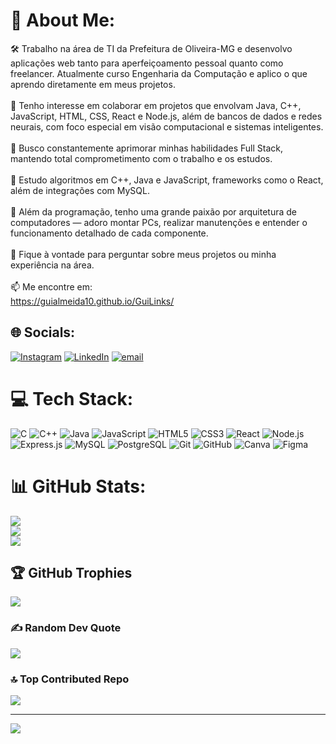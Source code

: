 # 💫 About Me:
🛠️ Trabalho na área de TI da Prefeitura de Oliveira-MG e desenvolvo aplicações web tanto para aperfeiçoamento pessoal quanto como freelancer. Atualmente curso Engenharia da Computação e aplico o que aprendo diretamente em meus projetos.<br><br>🤝 Tenho interesse em colaborar em projetos que envolvam Java, C++, JavaScript, HTML, CSS, React e Node.js, além de bancos de dados e redes neurais, com foco especial em visão computacional e sistemas inteligentes.<br><br>🙋 Busco constantemente aprimorar minhas habilidades Full Stack, mantendo total comprometimento com o trabalho e os estudos.<br><br>🌱 Estudo algoritmos em C++, Java e JavaScript, frameworks como o React, além de integrações com MySQL.<br><br>🧠 Além da programação, tenho uma grande paixão por arquitetura de computadores — adoro montar PCs, realizar manutenções e entender o funcionamento detalhado de cada componente.<br><br>💬 Fique à vontade para perguntar sobre meus projetos ou minha experiência na área.<br><br>📫 Me encontre em:<br> https://guialmeida10.github.io/GuiLinks/


## 🌐 Socials:
[![Instagram](https://img.shields.io/badge/Instagram-%23E4405F.svg?logo=Instagram&logoColor=white)](https://instagram.com/guialmeida_sm) [![LinkedIn](https://img.shields.io/badge/LinkedIn-%230077B5.svg?logo=linkedin&logoColor=white)](https://linkedin.com/in/guilherme-almeida-192621314) [![email](https://img.shields.io/badge/Email-D14836?logo=gmail&logoColor=white)](mailto:guiwork09@gmail.com) 

# 💻 Tech Stack:
![C](https://img.shields.io/badge/c-%2300599C.svg?style=for-the-badge&logo=c&logoColor=white)
![C++](https://img.shields.io/badge/c++-%2300599C.svg?style=for-the-badge&logo=c%2B%2B&logoColor=white)
![Java](https://img.shields.io/badge/java-%23ED8B00.svg?style=for-the-badge&logo=java&logoColor=white)
![JavaScript](https://img.shields.io/badge/javascript-%23323330.svg?style=for-the-badge&logo=javascript&logoColor=%23F7DF1E)
![HTML5](https://img.shields.io/badge/html5-%23E34F26.svg?style=for-the-badge&logo=html5&logoColor=white)
![CSS3](https://img.shields.io/badge/css3-%231572B6.svg?style=for-the-badge&logo=css3&logoColor=white)
![React](https://img.shields.io/badge/react-%2320232a.svg?style=for-the-badge&logo=react&logoColor=%2361DAFB)
![Node.js](https://img.shields.io/badge/node.js-6DA55F?style=for-the-badge&logo=node.js&logoColor=white)
![Express.js](https://img.shields.io/badge/express.js-%23404d59.svg?style=for-the-badge&logo=express&logoColor=%2361DAFB)
![MySQL](https://img.shields.io/badge/mysql-4479A1.svg?style=for-the-badge&logo=mysql&logoColor=white)
![PostgreSQL](https://img.shields.io/badge/postgresql-%23316192.svg?style=for-the-badge&logo=postgresql&logoColor=white)
![Git](https://img.shields.io/badge/git-%23F05033.svg?style=for-the-badge&logo=git&logoColor=white)
![GitHub](https://img.shields.io/badge/github-%23121011.svg?style=for-the-badge&logo=github&logoColor=white)
![Canva](https://img.shields.io/badge/Canva-%2300C4CC.svg?style=for-the-badge&logo=Canva&logoColor=white)
![Figma](https://img.shields.io/badge/figma-%23F24E1E.svg?style=for-the-badge&logo=figma&logoColor=white)

# 📊 GitHub Stats:
![](https://github-readme-stats.vercel.app/api?username=guialmeida10&theme=swift&hide_border=false&include_all_commits=true&count_private=true)<br/>
![](https://nirzak-streak-stats.vercel.app/?user=guialmeida10&theme=swift&hide_border=false)<br/>
![](https://github-readme-stats.vercel.app/api/top-langs/?username=guialmeida10&theme=swift&hide_border=false&include_all_commits=true&count_private=true&layout=compact)

## 🏆 GitHub Trophies
![](https://github-profile-trophy.vercel.app/?username=guialmeida10&theme=radical&no-frame=false&no-bg=true&margin-w=4)

### ✍️ Random Dev Quote
![](https://quotes-github-readme.vercel.app/api?type=horizontal&theme=light)

### 🔝 Top Contributed Repo
![](https://github-contributor-stats.vercel.app/api?username=guialmeida10&limit=5&theme=swift&combine_all_yearly_contributions=true)

---
[![](https://visitcount.itsvg.in/api?id=guialmeida10&icon=6&color=4)](https://visitcount.itsvg.in)

<!-- Proudly created with GPRM ( https://gprm.itsvg.in ) -->

